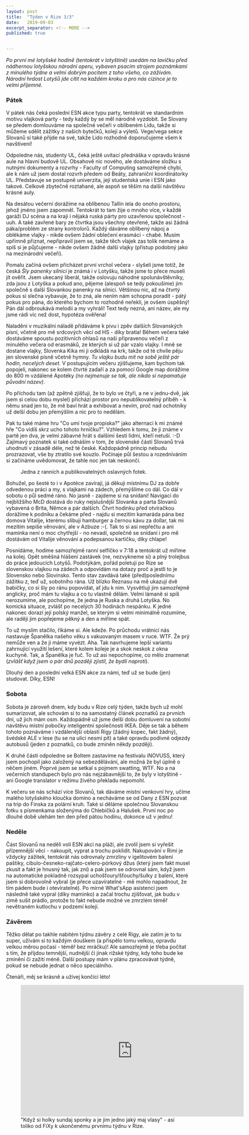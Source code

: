 ```yaml
---
layout: post
title:  "Týden v Rize 3/3"
date:   2019-09-03
excerpt_separator: <!-- MORE -->
published: true


---
```


<p class="intro"><i><span class="dropcap">P</span>o první mé lotyšské hodině (tentokrát v lotyštině) usedám na lavičku před nádhernou lotyšskou národní operu, vybaven psacím strojem poznámkami z minulého týdne a velmi dobrým pocitem z toho všeho, co zážívám. Národní hrdost Lotyšů jde cítit na každém kroku a pro nás cizince je to velmi příjemné.</i></p>

<!-- MORE -->

### Pátek

V pátek nás čeká poslední ESN akce typu party, tentokrát ve standardním motivu vlajková party - tedy každý by se měl národně vyzdobit. Se Slovany se předem domlouváme na společné večeři v oblíbeném Lidu, takže si můžeme sdělit zážitky z našich bytečků, kolejí a výletů. Vege/vega sekce Slovanů si také přijde na své, takže Lido rozhodně doporučujeme všem k navštívení!

Odpoledne nás, studenty UL, čeká ještě uvítací přednáška v opravdu krásné aule na hlavní budově UL. Obsahově nic nového, ale dostáváme složku s nutnými dokumenty a rozvrhy - Faculty of Computing samozřejmě chybí, ale k nám už jsem dostal rozvrh předem od Beáty, zahraniční koordinátorky UL. Představuje se postupně univerzita, její studentská unie i ESN jako takové. Celkově zbytečně roztahané, ale aspoň se těším na další návštěvu krásné auly.   

Na desátou večerní dorážíme na oblíbenou Tallin iela do onoho prostoru, jehož jméno jsem zapomněl. Tentokrát to tam žije o mnoho více, v každé garáži DJ scéna a na kraji i nějaká ruská párty pro uzavřenou společnost - uuh. A také zavřené bary ze čtvrtka jsou všechny otevřené, takže asi žádná páka/problém ze strany kontrolorů. Každý dáváme oblíbený nápoj a oblékáme vlajky - nikde ovšem žádní oblečení erasmáci - chabé. Musím upřímně přiznat, nepřipravil jsem se, takže těch vlajek zas tolik nemáme a spíš si je půjčujeme - nikde ovšem žádné další vlajky (přístup podobný jako na mezinárodní večeři).

Pomalu začíná ovšem přicházet první vrchol večera - slyšeli jsme totiž, že česká *Šly panenky silnicí* je známá i v Lotyšku, takže jsme to přece museli jít ověřit. Jsem ukecaný liberál, takže oslovuju náhodné spolunávštěvníky, zda jsou z Lotyška a pokud ano, pějeme (alespoň se tedy pokoušíme) jim společně s další Slovankou panenky na silnici. Většinou nic, až na čtvrtý pokus si slečna vybavuje, že to zná, ale nením nám schopna poradit - pátý pokus pro pána, do kterého bychom to rozhodně neřekli, je ovšem úspěšný! Pán dál odbroukává melodii a my vyhráli! Text tedy nezná, ani název, ale my jsme rádi víc než dost, hypotéza ověřena!

Naladěni v muzikální náladě přidáváme k pivu i zpěv dalších Slovanských písní, včetně pro mě srdcových věcí od HS - díky bratia! Během večera také dostáváme spoustu pozitivních ohlasů na naši připravenou večeři z minulého večera od erasmáků, ze kterých si už pár vzalo vlajky. I mně se dostane vlajky, Slovenka Kika mi ji odkládá na krk, takže od té chvíle pěju jen slovenské písně včetně hymny. _Tu vlajku budu mít na sobě ještě pár hodin, necelých deset._ V postupujícím večeru zjišťujeme, kam bychom tak popojeli, nakonec se kolem čtvrté zadaří a za pomocí Google map dorážíme do 800 m vzdálené Apotéky _(no nejmenuje se tak, ale nikdo si nepamatuje původní název)_. 

Po příchodu tam (až zpětně zjišťuji, že to bylo ve čtyři, a ne v jednu-dvě, jak jsem si celou dobu myslel) přichází prostor pro nepublikovatelný příběh - k němu snad jen to, že mě baví hrát a exhibovat a nevím, proč nad ochotníky už delší dobu jen přemýšlím a nic pro to nedělám.

Pak tu také máme hru "Co umí tvoje propiska?" jako alternaci k mi známé hře "Co vidíš skrz ucho tohoto hrníčku?". Vzhledem k tomu, že ji známe v partě jen dva, je velmi zábavné hrát s dalšími šesti lidmi, kteří netuší. :-D Zajímavý poznatek si také odnáším v tom, že slovenské části Slovanů trvá uhodnutí v zásadě déle, než té české. Každopádně princip nebudu prozrazovat, vše by ztratilo své kouzlo. Počínaje půl šestou a rozedníváním si začínáme uvědomovat, že tahle noc jen tak neskončí.

 <figure>
 <img src="@/assets/img/apoteka.jpg" alt="" class="img-center"/>
   <figcaption>Jedna z ranních a publikovatelných oslavných fotek.</figcaption>
 </figure>

Bohužel, po šesté to i v Apotéce zavírají, já děkuji místnímu DJ za dobře odvedenou práci a my, s vlajkami na zádech, přemýšlíme co dál. Co dál v sobotu o půl sedmé ráno. No jasně - zajdeme si na snídani! Navigaci do nejbližšího McD dostává do ruky nejslušnější Slovanka a parta Slovanů vybavená o Brita, Němce a pár dalších. Čtvrt hodinku před otvíračkou dorážíme k podniku a čekáme před - najdu si mezitím kamaráda pána bez domova Vitalije, kterému slibuji hamburger a černou kávu za dollar, tak mi mezitím sepíše věnování, ale v Azbuze :-(. Tak to si asi nepřečtu a ani maminka není o moc chytřejší - no nevadí, společně se snídaní i pro mě dostávám od Vitalije věnování a podepsanou kartičku, díky chlape!

Posnídáme, hodíme samozřejmě ranní selfíčko v 7:18 a tentokrát už míříme na kolej. Opět směšná hlášení zastávek (ne, nezvykneme si) a plný trolejbus do práce jedoucích Lotyšů. Podotýkám, pořád poletuji po Rize se slovenskou vlajkou na zádech a odpovídám na dotazy proč a jestli to je Slovensko nebo Slovinsko. Tento stav zavdává také (před)poslednímu zážitku z, teď už, sobotního rána. Už blízko Reznasu na mě ukazují dvě babičky, co si šly po ránu popovídat, ať jdu k nim. Vysvětluji jim samozřejmě anglicky, proč mám tu vlajku a co tu vlastně dělám. Velmi lámaně si spíš nerozumíme, ale pochopíme, že jedna je Ruska a druhá Lotyška. No komická situace, zvlášť po necelých 30 hodinách nespánku. K jedné nakonec dorazí její polský manžel, se kterým si velmi minimálně rozumíme, ale raději jim popřejeme pěkný a den a míříme spát.

To už myslím stačilo, říkáme si. Ale kdeže. Po průchodu vrátnicí nás nastavuje Španělka našeho věku s vakuovaným masem v ruce. WTF. Že prý nemůže ven a že ji máme vyvézt. Aha. Tak navrhujeme lepší variantu zahrnující využití lešení, které kolem koleje je a skok neskok z okna kuchyně. Tak, a Španělka je fuč. To už asi nepochopíme, co mělo znamenat (_zvlášť když jsem o pár dnů později zjistil, že bydlí naproti_). 

Dlouhý den a poslední velká ESN akce za námi, teď už se bude (jen) studovat. Díky, ESN!

### Sobota

Sobota je zároveň dnem, kdy budu v Rize celý týden, takže bych už mohl sumarizovat, ale schovám si to na samostatný článek poznatků za prvních dní, už jich mám osm. Každopádně už jsme delší dobu domluvení na sobotní návštěvu místní pobočky inteligentní společnosti IKEA. Děje se tak a během tohoto poznáváme i vzdálenější oblasti Rigy (žádný kopec, fakt žádný), švédské ALE v lese (tu se na ulici nesmí pít) a také opravdu podivné odjezdy autobusů (jeden z poznatků, co bude zmíněn někdy později).

K druhé části odpoledne se Boltem zastavíme na festivalu iNOVUSS, který jsem pochopil jako založený na sebezdělávání, ale možná že byl úplně o něčem jiném. Poprvé jsem se setkal s pojmem swatting, WTF. No a na večerních standupech bylo pro nás nejzábavnější to, že byly v lotyštině - ani Google translator v režimu živého překladu nepomohl.

K večeru se nás schází více Slovanů, tak dáváme místní venkovní hry, učíme malého lotyšského kloučka domino a necháváme se od Dany z ESN pozvat na trip do Finska za polární kruh. Také si děláme společnou Slovanskou fotku s písmenkama složenýma do Chlebíčků a Halušek. První noc po dlouhé době ulehám ten den před pátou hodinu, dokonce už v jednu!

### Neděle

Část Slovanů na neděli volí ESN akci na pláži, ale zvolil jsem si vyřešit přízemnější věci - nakoupit, vyprat a trochu poklidit. Nakupování v Rimi je vždycky zážitek, tentokrát nás odrovnaly zmrzliny v igelitovém balení paštiky, cibulo-česneko-rajčato-celero-pórkový džus (který jsem fakt musel zkusit a fakt je hnusný tak, jak zní) a pak jsem se odrovnal sám, když jsem na automatické pokladně rozsypal uchošťoury/šťouchy/šulky z balení, které jsem si dobrovolně vybral (je přece uzavíratelné - mě mohlo napadnout, že tím pádem bude i otevíratelné). Po mírné What'sApp asistenci jsem následně také vypral (díky maminko) a začal trochu zjišťovat, jak budu v zimě sušit prádlo, protože to fakt nebude možné ve zmrzlém téměř nevětraném kutlochu v podzemí kolejí.

### Závěrem

Těžko dělat po takhle nabitém týdnu závěry z celé Rigy, ale zatím je to tu super, užívám si to každým douškem (a přispělo tomu velkou, opravdu velkou měrou počasí - téměř bez mráčku)! Ale samozřejmě je třeba počítat s tím, že přijdou temnější, nudnější či jinak rižské týdny, kdy toho bude ke zmínění či zažití méně. Další postupy mám v plánu zpracovávat týdně, pokud se nebude jednat o něco speciálního.

Čtenáři, měj se krásně a užívej končící léto!        

<figure>
 <iframe width="610" height="360" class="img-center d-block"
  src="https://www.youtube.com/embed/7ba9Hj_koLs"
  frameborder="0"></iframe>
  <figcaption>"Když si holky sundaj sponky a je jim jedno jaký maj vlasy" - asi toliko od FiXy k ukončenému prvnímu týdnu v Rize.</figcaption>
</figure>
